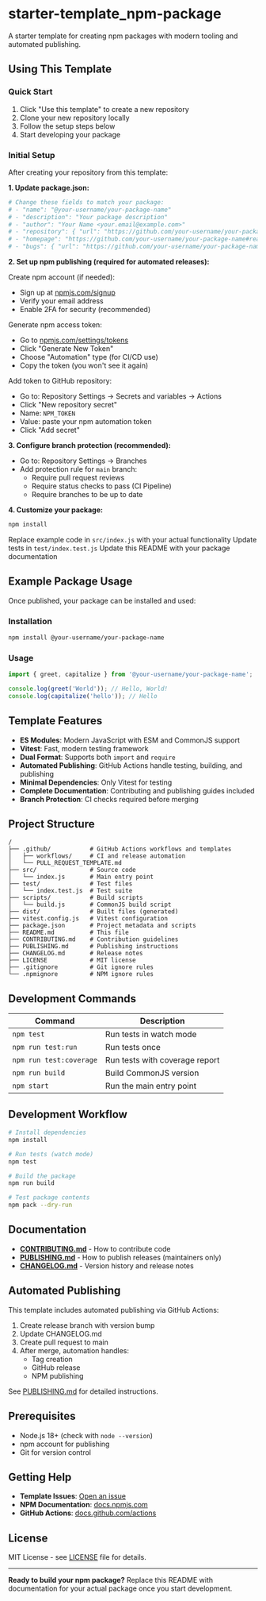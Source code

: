 # starter-template_npm-package

A starter template for creating npm packages with modern tooling and automated publishing.

## Using This Template

### Quick Start

1. Click "Use this template" to create a new repository
2. Clone your new repository locally
3. Follow the setup steps below
4. Start developing your package

### Initial Setup

After creating your repository from this template:

**1. Update package.json:**

```bash
# Change these fields to match your package:
# - "name": "@your-username/your-package-name"
# - "description": "Your package description"
# - "author": "Your Name <your.email@example.com>"
# - "repository": { "url": "https://github.com/your-username/your-package-name.git" }
# - "homepage": "https://github.com/your-username/your-package-name#readme"
# - "bugs": { "url": "https://github.com/your-username/your-package-name/issues" }
```

**2. Set up npm publishing (required for automated releases):**

Create npm account (if needed):

- Sign up at [npmjs.com/signup](https://npmjs.com/signup)
- Verify your email address
- Enable 2FA for security (recommended)

Generate npm access token:

- Go to [npmjs.com/settings/tokens](https://npmjs.com/settings/tokens)
- Click "Generate New Token"
- Choose "Automation" type (for CI/CD use)
- Copy the token (you won't see it again)

Add token to GitHub repository:

- Go to: Repository Settings → Secrets and variables → Actions
- Click "New repository secret"
- Name: `NPM_TOKEN`
- Value: paste your npm automation token
- Click "Add secret"

**3. Configure branch protection (recommended):**

- Go to: Repository Settings → Branches
- Add protection rule for `main` branch:
    - Require pull request reviews
    - Require status checks to pass (CI Pipeline)
    - Require branches to be up to date

**4. Customize your package:**

```bash
npm install
```

Replace example code in `src/index.js` with your actual functionality
Update tests in `test/index.test.js`
Update this README with your package documentation

## Example Package Usage

Once published, your package can be installed and used:

### Installation

```bash
npm install @your-username/your-package-name
```

### Usage

```javascript
import { greet, capitalize } from '@your-username/your-package-name';

console.log(greet('World')); // Hello, World!
console.log(capitalize('hello')); // Hello
```

## Template Features

- **ES Modules**: Modern JavaScript with ESM and CommonJS support
- **Vitest**: Fast, modern testing framework
- **Dual Format**: Supports both `import` and `require`
- **Automated Publishing**: GitHub Actions handle testing, building, and publishing
- **Minimal Dependencies**: Only Vitest for testing
- **Complete Documentation**: Contributing and publishing guides included
- **Branch Protection**: CI checks required before merging

## Project Structure

```
/
├── .github/           # GitHub Actions workflows and templates
│   ├── workflows/     # CI and release automation
│   └── PULL_REQUEST_TEMPLATE.md
├── src/               # Source code
│   └── index.js       # Main entry point
├── test/              # Test files
│   └── index.test.js  # Test suite
├── scripts/           # Build scripts
│   └── build.js       # CommonJS build script
├── dist/              # Built files (generated)
├── vitest.config.js   # Vitest configuration
├── package.json       # Project metadata and scripts
├── README.md          # This file
├── CONTRIBUTING.md    # Contribution guidelines
├── PUBLISHING.md      # Publishing instructions
├── CHANGELOG.md       # Release notes
├── LICENSE            # MIT license
├── .gitignore         # Git ignore rules
└── .npmignore         # NPM ignore rules
```

## Development Commands

| Command                 | Description                    |
| ----------------------- | ------------------------------ |
| `npm test`              | Run tests in watch mode        |
| `npm run test:run`      | Run tests once                 |
| `npm run test:coverage` | Run tests with coverage report |
| `npm run build`         | Build CommonJS version         |
| `npm start`             | Run the main entry point       |

## Development Workflow

```bash
# Install dependencies
npm install

# Run tests (watch mode)
npm test

# Build the package
npm run build

# Test package contents
npm pack --dry-run
```

## Documentation

- **[CONTRIBUTING.md](./CONTRIBUTING.md)** - How to contribute code
- **[PUBLISHING.md](./PUBLISHING.md)** - How to publish releases (maintainers only)
- **[CHANGELOG.md](./CHANGELOG.md)** - Version history and release notes

## Automated Publishing

This template includes automated publishing via GitHub Actions:

1. Create release branch with version bump
2. Update CHANGELOG.md
3. Create pull request to main
4. After merge, automation handles:
    - Tag creation
    - GitHub release
    - NPM publishing

See [PUBLISHING.md](./PUBLISHING.md) for detailed instructions.

## Prerequisites

- Node.js 18+ (check with `node --version`)
- npm account for publishing
- Git for version control

## Getting Help

- **Template Issues**: [Open an issue](https://github.com/innowhat/starter-template_npm-package/issues)
- **NPM Documentation**: [docs.npmjs.com](https://docs.npmjs.com/)
- **GitHub Actions**: [docs.github.com/actions](https://docs.github.com/actions)

## License

MIT License - see [LICENSE](./LICENSE) file for details.

---

**Ready to build your npm package?** Replace this README with documentation for your actual package once you start development.
